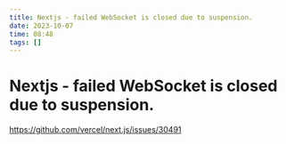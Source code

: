 ```yaml
---
title: Nextjs - failed WebSocket is closed due to suspension.
date: 2023-10-07
time: 08:48
tags: []
---
```


# Nextjs - failed WebSocket is closed due to suspension.

https://github.com/vercel/next.js/issues/30491

